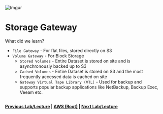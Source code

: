 ![Imgur](https://i.imgur.com/8J9RMdt.png)


Storage Gateway
=====

What did we learn?

* `File Gateway` - For flat files, stored directly on S3
* `Volume Gateway` - For Block Storage
  * `Stored Volumes` - Entire Dataset is stored on site and is asynchronously backed up to S3
  * `Cached Volumes` - Entire Dataset is stored on S3 and the most frequently accessed data
    is cached on site
  * `Gateway Virtual Tape Library (VTL)` - Used for backup and supports popular backup applications
    like NetBackup, Backup Exec, Veeam etc.
   

## 

**[Previous Lab/Lecture](storage-gateway.md) | [AWS (Root)](../readme.adoc) | [Next Lab/Lecture](../snowball/snowball-101.md)**
